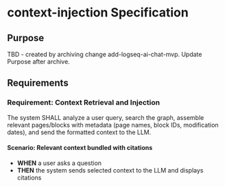 # context-injection Specification

## Purpose
TBD - created by archiving change add-logseq-ai-chat-mvp. Update Purpose after archive.
## Requirements
### Requirement: Context Retrieval and Injection
The system SHALL analyze a user query, search the graph, assemble relevant pages/blocks with metadata (page names, block IDs, modification dates), and send the formatted context to the LLM.

#### Scenario: Relevant context bundled with citations
- **WHEN** a user asks a question
- **THEN** the system sends selected context to the LLM and displays citations

